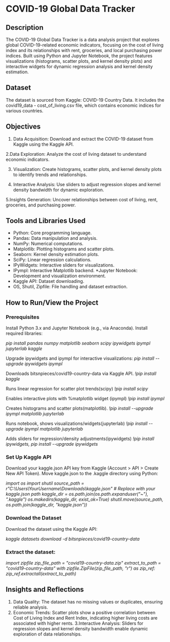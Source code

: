 # COVID-19 Global Data Tracker

## Description

The COVID-19 Global Data Tracker is a data analysis project that explores global COVID-19-related economic indicators, focusing on the cost of living index and its relationships with rent, groceries, and local purchasing power indices. Built using Python and Jupyter Notebook, the project features visualizations (histograms, scatter plots, and kernel density plots) and interactive widgets for dynamic regression analysis and kernel density estimation.

## Dataset

The dataset is sourced from Kaggle: COVID-19 Country Data. It includes the covid19_data - cost_of_living.csv file, which contains economic indices for various countries.

## Objectives
1. Data Acquisition: Download and extract the COVID-19 dataset from Kaggle using the Kaggle API.
   
2.Data Exploration: Analyze the cost of living dataset to understand economic indicators.

3. Visualization: Create histograms, scatter plots, and kernel density plots to identify trends and relationships.



4. Interactive Analysis: Use sliders to adjust regression slopes and kernel density bandwidth for dynamic exploration.

5.Insights Generation: Uncover relationships between cost of living, rent, groceries, and purchasing power.

## Tools and Libraries Used
* Python: Core programming language.
* Pandas: Data manipulation and analysis.
* NumPy: Numerical computations.
* Matplotlib: Plotting histograms and scatter plots.
* Seaborn: Kernel density estimation plots.
* SciPy: Linear regression calculations.
* IPyWidgets: Interactive sliders for visualizations.
* IPympl: Interactive Matplotlib backend.
*Jupyter Notebook: Development and visualization environment.
* Kaggle API: Dataset downloading.
* OS, Shutil, Zipfile: File handling and dataset extraction.

## How to Run/View the Project

### Prerequisites
Install Python 3.x and Jupyter Notebook (e.g., via Anaconda).
Install required libraries:

*pip install pandas numpy matplotlib seaborn scipy ipywidgets ipympl jupyterlab kaggle*

Upgrade ipywidgets and ipympl for interactive visualizations:
*pip install --upgrade ipywidgets ipympl*

Downloads bitsnpieces/covid19-country-data via Kaggle API.
 *!pip install kaggle*

Runs linear regression for scatter plot trends(scipy)
 *!pip install scipy*

Enables interactive plots with %matplotlib widget (ipympl)
 *!pip install ipympl*

Creates histograms and scatter plots(matplotlib). 
*!pip install --upgrade ipympl matplotlib jupyterlab*

Runs notebook, shows visualizations/widgets(jupyterlab)
*!pip install --upgrade ipympl matplotlib jupyterlab*

Adds sliders for regression/density adjustments(ipywidgets)
*!pip install ipywidgets, pip install --upgrade ipywidgets*



### Set Up Kaggle API

Download your kaggle.json API key from Kaggle (Account > API > Create New API Token).
Move kaggle.json to the .kaggle directory using Python:

*import os
import shutil
source_path = r"C:\Users\YourUsername\Downloads\kaggle.json"  # Replace with your kaggle.json path
kaggle_dir = os.path.join(os.path.expanduser("~"), ".kaggle")
os.makedirs(kaggle_dir, exist_ok=True)
shutil.move(source_path, os.path.join(kaggle_dir, "kaggle.json"))*

### Download the Dataset

Download the dataset using the Kaggle API:

*kaggle datasets download -d bitsnpieces/covid19-country-data*



### Extract the dataset:

*import zipfile
zip_file_path = "covid19-country-data.zip"
extract_to_path = "covid19-country-data"
with zipfile.ZipFile(zip_file_path, "r") as zip_ref:
    zip_ref.extractall(extract_to_path)*

## Insights and Reflections
1. Data Quality: The dataset has no missing values or duplicates, ensuring reliable analysis.
2. Economic Trends: Scatter plots show a positive correlation between Cost of Living Index and Rent Index, indicating higher living costs are associated with higher rents.
3.Interactive Analysis: Sliders for regression slopes and kernel density bandwidth enable dynamic exploration of data relationships.



